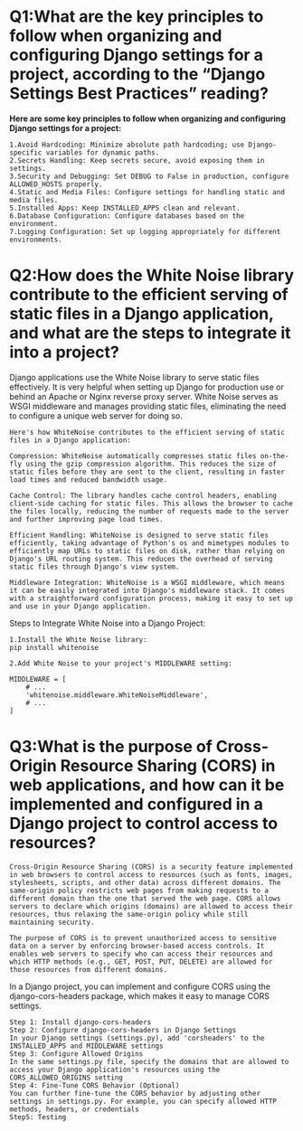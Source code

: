 # Q1:What are the key principles to follow when organizing and configuring Django settings for a project, according to the “Django Settings Best Practices” reading?

**Here are some key principles to follow when organizing and configuring Django settings for a project:**
```
1.Avoid Hardcoding: Minimize absolute path hardcoding; use Django-specific variables for dynamic paths.
2.Secrets Handling: Keep secrets secure, avoid exposing them in settings.
3.Security and Debugging: Set DEBUG to False in production, configure ALLOWED_HOSTS properly.
4.Static and Media Files: Configure settings for handling static and media files.
5.Installed Apps: Keep INSTALLED_APPS clean and relevant.
6.Database Configuration: Configure databases based on the environment.
7.Logging Configuration: Set up logging appropriately for different environments.
```


# Q2:How does the White Noise library contribute to the efficient serving of static files in a Django application, and what are the steps to integrate it into a project?
Django applications use the White Noise library to serve static files effectively. It is very helpful when setting up Django for production use or behind an Apache or Nginx reverse proxy server. White Noise serves as WSGI middleware and manages providing static files, eliminating the need to configure a unique web server for doing so.

```
Here's how WhiteNoise contributes to the efficient serving of static files in a Django application:

Compression: WhiteNoise automatically compresses static files on-the-fly using the gzip compression algorithm. This reduces the size of static files before they are sent to the client, resulting in faster load times and reduced bandwidth usage.

Cache Control: The library handles cache control headers, enabling client-side caching for static files. This allows the browser to cache the files locally, reducing the number of requests made to the server and further improving page load times.

Efficient Handling: WhiteNoise is designed to serve static files efficiently, taking advantage of Python's os and mimetypes modules to efficiently map URLs to static files on disk, rather than relying on Django's URL routing system. This reduces the overhead of serving static files through Django's view system.

Middleware Integration: WhiteNoise is a WSGI middleware, which means it can be easily integrated into Django's middleware stack. It comes with a straightforward configuration process, making it easy to set up and use in your Django application.
```
Steps to Integrate White Noise into a Django Project:
```
1.Install the White Noise library:
pip install whitenoise

2.Add White Noise to your project's MIDDLEWARE setting:

MIDDLEWARE = [
    # ...
    'whitenoise.middleware.WhiteNoiseMiddleware',
    # ...
]
```


# Q3:What is the purpose of Cross-Origin Resource Sharing (CORS) in web applications, and how can it be implemented and configured in a Django project to control access to resources?
```
Cross-Origin Resource Sharing (CORS) is a security feature implemented in web browsers to control access to resources (such as fonts, images, stylesheets, scripts, and other data) across different domains. The same-origin policy restricts web pages from making requests to a different domain than the one that served the web page. CORS allows servers to declare which origins (domains) are allowed to access their resources, thus relaxing the same-origin policy while still maintaining security.

The purpose of CORS is to prevent unauthorized access to sensitive data on a server by enforcing browser-based access controls. It enables web servers to specify who can access their resources and which HTTP methods (e.g., GET, POST, PUT, DELETE) are allowed for those resources from different domains.
```
In a Django project, you can implement and configure CORS using the django-cors-headers package, which makes it easy to manage CORS settings.
```
Step 1: Install django-cors-headers
Step 2: Configure django-cors-headers in Django Settings
In your Django settings (settings.py), add 'corsheaders' to the INSTALLED_APPS and MIDDLEWARE settings
Step 3: Configure Allowed Origins
In the same settings.py file, specify the domains that are allowed to access your Django application's resources using the CORS_ALLOWED_ORIGINS setting
Step 4: Fine-Tune CORS Behavior (Optional)
You can further fine-tune the CORS behavior by adjusting other settings in settings.py. For example, you can specify allowed HTTP methods, headers, or credentials
Step5: Testing
```